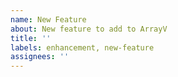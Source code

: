 ```yaml
---
name: New Feature
about: New feature to add to ArrayV
title: ''
labels: enhancement, new-feature
assignees: ''
---
```

